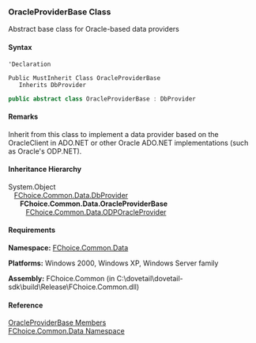 ﻿### OracleProviderBase Class

Abstract base class for Oracle-based data providers

#### Syntax

```vbnet
'Declaration

Public MustInherit Class OracleProviderBase 
   Inherits DbProvider
```

```csharp
public abstract class OracleProviderBase : DbProvider
```

#### Remarks

Inherit from this class to implement a data provider based on the OracleClient in ADO.NET or other Oracle ADO.NET implementations (such as Oracle's ODP.NET).

#### Inheritance Hierarchy

System.Object  
   [FChoice.Common.Data.DbProvider](FChoice.Common~FChoice.Common.Data.DbProvider.md)  
      **FChoice.Common.Data.OracleProviderBase**  
         [FChoice.Common.Data.ODPOracleProvider](FChoice.Common~FChoice.Common.Data.ODPOracleProvider.md)  

#### Requirements

**Namespace:** [FChoice.Common.Data](FChoice.Common~FChoice.Common.Data_namespace.md)

**Platforms:** Windows 2000, Windows XP, Windows Server family

**Assembly:** FChoice.Common (in C:\\dovetail\\dovetail-sdk\\build\\Release\\FChoice.Common.dll)

#### Reference

[OracleProviderBase Members](FChoice.Common~FChoice.Common.Data.OracleProviderBase_members.md)  
[FChoice.Common.Data Namespace](FChoice.Common~FChoice.Common.Data_namespace.md)